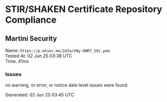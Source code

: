 # STIR/SHAKEN Certificate Repository Compliance

## Martini Security

Name: `https://p.mtsec.me/2e5a/VNy-DWR7_S9i.pem`\
Tested At: 02 Jun 25 03:38 UTC\
Time: 41ms

### Issues

no warning, or error, or notice date level issues were found

Generated: 02 Jun 25 03:45 UTC